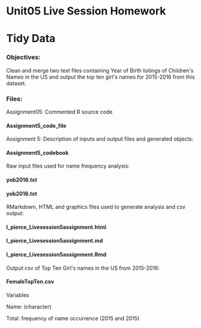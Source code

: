 # Unit05 Live Session Homework
# Tidy Data

### Objectives:

Clean and merge two text files containing Year of Birth listings of Children's Names in the US and output the top ten girl's names
for 2015-2016 from this dataset.

### Files:

Assignment05: Commented R source code 

#### Assignment5_code_file

Assignment 5: Description of inputs and output files and generated objects: 

#### Assignment5_codebook

Raw input files used for name frequency analysis:

#### yob2016.txt
#### yob2016.txt

RMarkdown, HTML and graphics files used to generate analysis and csv output:
 
#### l_pierce_Livesession5assignment.html
#### l_pierce_Livesession5assignment.md
#### l_pierce_Livesession5assignment.Rmd

Output csv of Top Ten Girl's names in the US from 2015-2016:

#### FemaleTopTen.csv

Variables

Name: (character)

Total: frequency of name occurrence (2015 and 2015)
